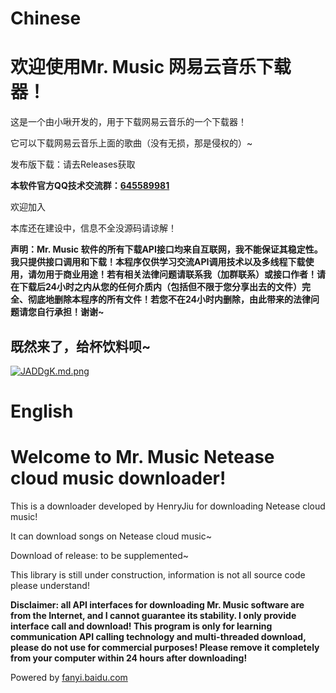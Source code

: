 # Chinese

# 欢迎使用Mr. Music 网易云音乐下载器！

这是一个由小啾开发的，用于下载网易云音乐的一个下载器！

它可以下载网易云音乐上面的歌曲（没有无损，那是侵权的）~

发布版下载：请去Releases获取

**本软件官方QQ技术交流群：[**645589981**](https://jq.qq.com/?_wv=1027&k=5senLPQ)**

欢迎加入

本库还在建设中，信息不全没源码请谅解！

**声明：Mr. Music 软件的所有下载API接口均来自互联网，我不能保证其稳定性。我只提供接口调用和下载！本程序仅供学习交流API调用技术以及多线程下载使用，请勿用于商业用途！若有相关法律问题请联系我（加群联系）或接口作者！请在下载后24小时之内从您的任何介质内（包括但不限于您分享出去的文件）完全、彻底地删除本程序的所有文件！若您不在24小时内删除，由此带来的法律问题请您自行承担！谢谢~**

## 既然来了，给杯饮料呗~

[![JADDgK.md.png](https://s1.ax1x.com/2020/04/16/JADDgK.md.png)](https://imgchr.com/i/JADDgK)

# English

# Welcome to Mr. Music Netease cloud music downloader!



This is a downloader developed by HenryJiu for downloading Netease cloud music!



It can download songs on Netease cloud music~



Download of release: to be supplemented~



This library is still under construction, information is not all source code please understand!



**Disclaimer: all API interfaces for downloading Mr. Music software are from the Internet, and I cannot guarantee its stability. I only provide interface call and download! This program is only for learning communication API calling technology and multi-threaded download, please do not use for commercial purposes! Please remove it completely from your computer within 24 hours after downloading!**

Powered by [fanyi.baidu.com](fanyi.baidu.com)
